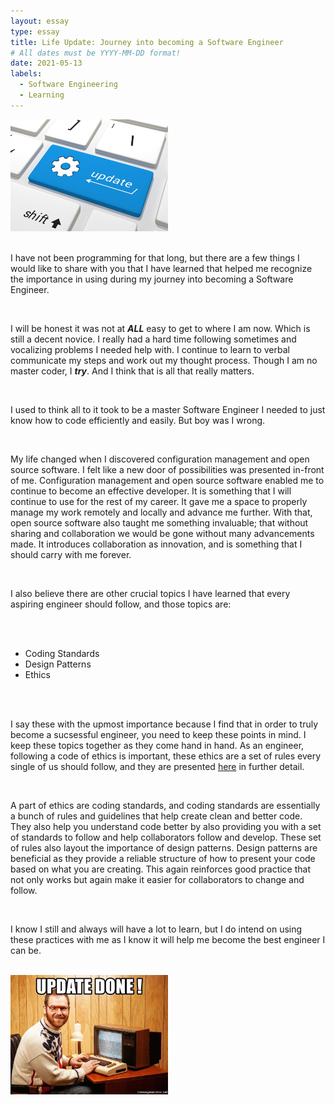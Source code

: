 ```yaml
---
layout: essay
type: essay
title: Life Update: Journey into becoming a Software Engineer
# All dates must be YYYY-MM-DD format!
date: 2021-05-13
labels:
  - Software Engineering
  - Learning
---
```


<img class="ui image" src="../images/update.jpeg" style="max-width:50%; max-height: 50%;">

<br>
<br>

I have not been programming for that long, but there are a few things I would like to share with you that I have learned that helped me recognize the importance in using during my journey into becoming a Software Engineer. 

<br>

I will be honest it was not at ***ALL*** easy to get to where I am now. Which is still a decent novice. I really had a hard time following sometimes and vocalizing problems I needed help with. I continue to learn to verbal communicate my steps and work out my thought process. Though I am no master coder, I ***try***. And I think that is all that really matters.

<br>

I used to think all to it took to be a master Software Engineer I needed to just know how to code efficiently and easily. But boy was I wrong.

<br>

My life changed when I discovered configuration management and open source software. I felt like a new door of possibilities was presented in-front of me. Configuration management and open source software enabled me to continue to become an effective developer. It is something that I will continue to use for the rest of my career. It gave me a space to properly manage my work remotely and locally and advance me further. With that, open source software also taught me something invaluable; that without sharing and collaboration we would be gone without many advancements made. It introduces collaboration as innovation, and is something that I should carry with me forever. 

<br>

I also believe there are other crucial topics I have learned that every aspiring engineer should follow, and those topics are: 

<br>
<br>

* Coding Standards
* Design Patterns
* Ethics

<br>
<br>

I say these with the upmost importance because I find that in order to truly become a sucsessful engineer, you need to keep these points in mind. I keep these topics together as they come hand in hand. As an engineer, following a code of ethics is important, these ethics are a set of rules every single of us should follow, and they are presented [here](https://www.acm.org/code-of-ethics) in further detail. 

<br>

A part of ethics are coding standards, and coding standards are essentially a bunch of rules and guidelines that help create clean and better code. They also help you understand code better by also providing you with a set of standards to follow and help collaborators follow and develop. These set of rules also layout the importance of design patterns. Design patterns are beneficial as they provide a reliable structure of how to present your code based on what you are creating. This again reinforces good practice that not only works but again make it easier for collaborators to change and follow. 

<br>

I know I still and always will have a lot to learn, but I do intend on using these practices with me as I know it will help me become the best engineer I can be. 

<br>


<img class="ui image" src="../images/update-done.jpeg" style="max-width:50%; max-height: 50%;">



